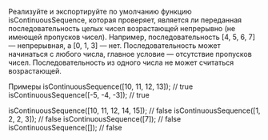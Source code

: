 Реализуйте и экспортируйте по умолчанию функцию isContinuousSequence, 
которая проверяет, является ли переданная последовательность целых чисел 
возрастающей непрерывно (не имеющей пропусков чисел). 
Например, последовательность [4, 5, 6, 7] — непрерывная, а [0, 1, 3] — нет. 
Последовательность может начинаться с любого числа, главное условие — отсутствие пропусков чисел. 
Последовательность из одного числа не может считаться возрастающей.

Примеры
isContinuousSequence([10, 11, 12, 13]);     // true
isContinuousSequence([-5, -4, -3]);         // true

isContinuousSequence([10, 11, 12, 14, 15]); // false
isContinuousSequence([1, 2, 2, 3]);         // false
isContinuousSequence([7]);                  // false
isContinuousSequence([]);                   // false